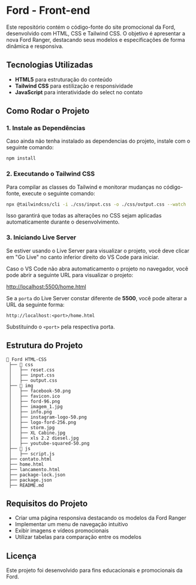 # **Ford <Enter> - Front-end**  

Este repositório contém o código-fonte do site promocional da Ford, desenvolvido com HTML, CSS e Tailwind CSS. O objetivo é apresentar a nova Ford Ranger, destacando seus modelos e especificações de forma dinâmica e responsiva.  

## **Tecnologias Utilizadas**  

- **HTML5** para estruturação do conteúdo  
- **Tailwind CSS** para estilização e responsividade  
- **JavaScript** para interatividade do select no contato

## **Como Rodar o Projeto**  

### **1. Instale as Dependências**  

Caso ainda não tenha instalado as dependencias do projeto, instale com o seguinte comando:  

```sh
npm install
```

### **2. Executando o Tailwind CSS**  

Para compilar as classes do Tailwind e monitorar mudanças no código-fonte, execute o seguinte comando:  

```sh
npx @tailwindcss/cli -i ./css/input.css -o ./css/output.css --watch
```

Isso garantirá que todas as alterações no CSS sejam aplicadas automaticamente durante o desenvolvimento.  

### **3. Iniciando Live Server**

Se estiver usando o Live Server para visualizar o projeto, você deve clicar em "Go Live" no canto inferior direito do VS Code para iniciar.

Caso o VS Code não abra automaticamento o projeto no navegador, você pode abrir a seguinte URL para visualizar o projeto:

[http://localhost:5500/home.html](http://localhost:5500/home.html)

Se a ```porta``` do Live Server constar diferente de **5500**, você pode alterar a URL da seguinte forma:

```
http://localhost:<port>/home.html
```

Substituindo o ```<port>``` pela respectiva porta.

## **Estrutura do Projeto**  

```
📂 Ford HTML-CSS
 ├── 📂 css
 │   ├── reset.css
 │   ├── input.css
 │   ├── output.css
 ├── 📂 img
 │   ├── facebook-50.png
 │   ├── favicon.ico
 │   ├── ford-96.png
 │   ├── imagem_1.jpg
 │   ├── info.png
 │   ├── instagram-logo-50.png
 │   ├── logo-ford-256.png
 │   ├── storm.jpg
 │   ├── XL Cabine.jpg
 │   ├── xls 2.2 diesel.jpg
 │   ├── youtube-squared-50.png
 ├── 📂 js
 │   ├── script.js
 ├── contato.html
 ├── home.html
 ├── lancamento.html
 ├── package-lock.json
 ├── package.json
 ├── README.md
```

## **Requisitos do Projeto**  

- Criar uma página responsiva destacando os modelos da Ford Ranger  
- Implementar um menu de navegação intuitivo  
- Exibir imagens e vídeos promocionais  
- Utilizar tabelas para comparação entre os modelos  

## **Licença**  

Este projeto foi desenvolvido para fins educacionais e promocionais da Ford.  